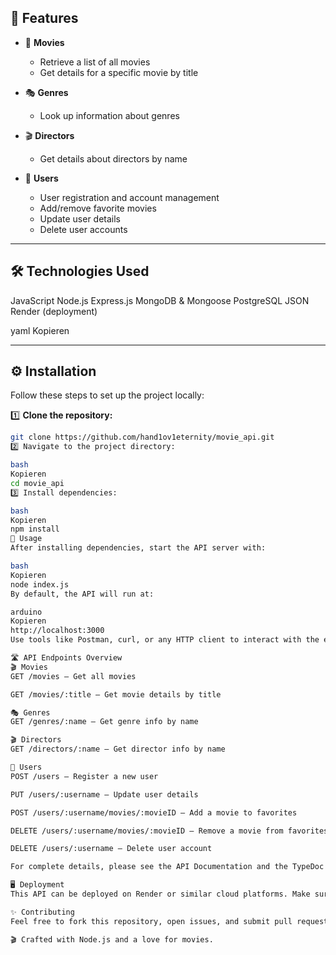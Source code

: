 ## 🎯 Features

- 🎥 **Movies**
  - Retrieve a list of all movies
  - Get details for a specific movie by title

- 🎭 **Genres**
  - Look up information about genres

- 🎬 **Directors**
  - Get details about directors by name

- 👤 **Users**
  - User registration and account management
  - Add/remove favorite movies
  - Update user details
  - Delete user accounts

---

## 🛠️ Technologies Used

JavaScript
Node.js
Express.js
MongoDB & Mongoose
PostgreSQL
JSON
Render (deployment)

yaml
Kopieren

---

## ⚙️ Installation

Follow these steps to set up the project locally:

1️⃣ **Clone the repository:**

```bash
git clone https://github.com/hand1ov1eternity/movie_api.git
2️⃣ Navigate to the project directory:

bash
Kopieren
cd movie_api
3️⃣ Install dependencies:

bash
Kopieren
npm install
🚀 Usage
After installing dependencies, start the API server with:

bash
Kopieren
node index.js
By default, the API will run at:

arduino
Kopieren
http://localhost:3000
Use tools like Postman, curl, or any HTTP client to interact with the endpoints.

🛣️ API Endpoints Overview
🎬 Movies
GET /movies — Get all movies

GET /movies/:title — Get movie details by title

🎭 Genres
GET /genres/:name — Get genre info by name

🎬 Directors
GET /directors/:name — Get director info by name

👤 Users
POST /users — Register a new user

PUT /users/:username — Update user details

POST /users/:username/movies/:movieID — Add a movie to favorites

DELETE /users/:username/movies/:movieID — Remove a movie from favorites

DELETE /users/:username — Delete user account

For complete details, please see the API Documentation and the TypeDoc output in the out/ folder.

🖥️ Deployment
This API can be deployed on Render or similar cloud platforms. Make sure to configure environment variables for database connections and other sensitive settings.

✨ Contributing
Feel free to fork this repository, open issues, and submit pull requests. Contributions are always welcome!

🎬 Crafted with Node.js and a love for movies.
